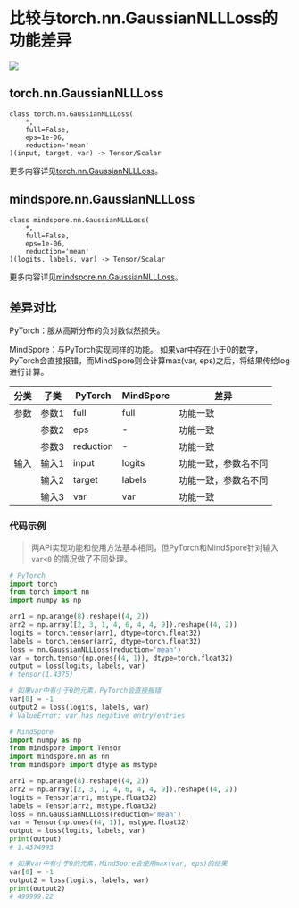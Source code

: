 # 比较与torch.nn.GaussianNLLLoss的功能差异

<a href="https://gitee.com/mindspore/docs/blob/master/docs/mindspore/source_zh_cn/note/api_mapping/pytorch_diff/GaussianNLLLoss.md" target="_blank"><img src="https://mindspore-website.obs.cn-north-4.myhuaweicloud.com/website-images/master/resource/_static/logo_source.png"></a>

## torch.nn.GaussianNLLLoss

```text
class torch.nn.GaussianNLLLoss(
    *,
    full=False,
    eps=1e-06,
    reduction='mean'
)(input, target, var) -> Tensor/Scalar
```

更多内容详见[torch.nn.GaussianNLLLoss](https://pytorch.org/docs/1.8.1/generated/torch.nn.GaussianNLLLoss.html)。

## mindspore.nn.GaussianNLLLoss

```text
class mindspore.nn.GaussianNLLLoss(
    *,
    full=False,
    eps=1e-06,
    reduction='mean'
)(logits, labels, var) -> Tensor/Scalar
```

更多内容详见[mindspore.nn.GaussianNLLLoss](https://www.mindspore.cn/docs/zh-CN/master/api_python/nn/mindspore.nn.GaussianNLLLoss.html)。

## 差异对比

PyTorch：服从高斯分布的负对数似然损失。

MindSpore：与PyTorch实现同样的功能。 如果var中存在小于0的数字，PyTorch会直接报错，而MindSpore则会计算max(var, eps)之后，将结果传给log进行计算。

| 分类  | 子类  | PyTorch   | MindSpore | 差异         |
|-----|-----|-----------|-----------|------------|
| 参数  | 参数1 | full      | full      | 功能一致       |
|     | 参数2 | eps       | -         | 功能一致       |
|     | 参数3 | reduction | -         | 功能一致       |
| 输入  | 输入1 | input     | logits    | 功能一致，参数名不同 |
|     | 输入2 | target    | labels    | 功能一致，参数名不同 |
|     | 输入3 | var       | var       | 功能一致       |

### 代码示例

> 两API实现功能和使用方法基本相同，但PyTorch和MindSpore针对输入 `var<0` 的情况做了不同处理。

```python
# PyTorch
import torch
from torch import nn
import numpy as np

arr1 = np.arange(8).reshape((4, 2))
arr2 = np.array([2, 3, 1, 4, 6, 4, 4, 9]).reshape((4, 2))
logits = torch.tensor(arr1, dtype=torch.float32)
labels = torch.tensor(arr2, dtype=torch.float32)
loss = nn.GaussianNLLLoss(reduction='mean')
var = torch.tensor(np.ones((4, 1)), dtype=torch.float32)
output = loss(logits, labels, var)
# tensor(1.4375)

# 如果var中有小于0的元素，PyTorch会直接报错
var[0] = -1
output2 = loss(logits, labels, var)
# ValueError: var has negative entry/entries

# MindSpore
import numpy as np
from mindspore import Tensor
import mindspore.nn as nn
from mindspore import dtype as mstype

arr1 = np.arange(8).reshape((4, 2))
arr2 = np.array([2, 3, 1, 4, 6, 4, 4, 9]).reshape((4, 2))
logits = Tensor(arr1, mstype.float32)
labels = Tensor(arr2, mstype.float32)
loss = nn.GaussianNLLLoss(reduction='mean')
var = Tensor(np.ones((4, 1)), mstype.float32)
output = loss(logits, labels, var)
print(output)
# 1.4374993

# 如果var中有小于0的元素，MindSpore会使用max(var, eps)的结果
var[0] = -1
output2 = loss(logits, labels, var)
print(output2)
# 499999.22
```
